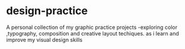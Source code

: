 # design-practice
A personal collection of my graphic practice projects -exploring color ,typography, composition and creative layout techiques. as i learn  and improve my visual design skills
